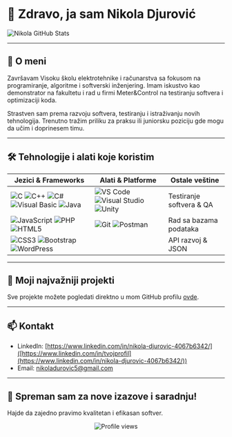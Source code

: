 # 👋 Zdravo, ja sam Nikola Djurović

![Nikola GitHub Stats](https://github-readme-stats.vercel.app/api?username=NikolaDjurovic5&show_icons=true&theme=dark&count_private=true)

---

## 💼 O meni

Završavam Visoku školu elektrotehnike i računarstva sa fokusom na programiranje, algoritme i softverski inženjering. Imam iskustvo kao demonstrator na fakultetu i rad u firmi Meter&Control na testiranju softvera i optimizaciji koda.

Strastven sam prema razvoju softvera, testiranju i istraživanju novih tehnologija. Trenutno tražim priliku za praksu ili juniorsku poziciju gde mogu da učim i doprinesem timu.

---

## 🛠️ Tehnologije i alati koje koristim

| Jezici & Frameworks                               | Alati & Platforme                              | Ostale veštine                     |
|--------------------------------------------------|-----------------------------------------------|-----------------------------------|
| ![C](https://img.shields.io/badge/-C-555?style=flat-square&logo=c&logoColor=white) ![C++](https://img.shields.io/badge/-C++-00599C?style=flat-square&logo=c%2B%2B&logoColor=white) ![C#](https://img.shields.io/badge/-C%23-239120?style=flat-square&logo=c-sharp&logoColor=white) ![Visual Basic](https://img.shields.io/badge/-Visual_Basic-5D2F94?style=flat-square&logo=visual-basic&logoColor=white) ![Java](https://img.shields.io/badge/-Java-007396?style=flat-square&logo=java&logoColor=white) | ![VS Code](https://img.shields.io/badge/-VSCode-007ACC?style=flat-square&logo=visual-studio-code&logoColor=white) ![Visual Studio](https://img.shields.io/badge/-VisualStudio-5C2D91?style=flat-square&logo=visual-studio&logoColor=white) ![Unity](https://img.shields.io/badge/-Unity-000000?style=flat-square&logo=unity&logoColor=white) | Testiranje softvera & QA         |
| ![JavaScript](https://img.shields.io/badge/-JavaScript-F7DF1E?style=flat-square&logo=javascript&logoColor=black) ![PHP](https://img.shields.io/badge/-PHP-777BB4?style=flat-square&logo=php&logoColor=white) ![HTML5](https://img.shields.io/badge/-HTML5-E34F26?style=flat-square&logo=html5&logoColor=white) | ![Git](https://img.shields.io/badge/-Git-F05032?style=flat-square&logo=git&logoColor=white) ![Postman](https://img.shields.io/badge/-Postman-FF6C37?style=flat-square&logo=postman&logoColor=white) | Rad sa bazama podataka          |
| ![CSS3](https://img.shields.io/badge/-CSS3-1572B6?style=flat-square&logo=css3&logoColor=white) ![Bootstrap](https://img.shields.io/badge/-Bootstrap-7952B3?style=flat-square&logo=bootstrap&logoColor=white) ![WordPress](https://img.shields.io/badge/-WordPress-21759B?style=flat-square&logo=wordpress&logoColor=white) |                                               | API razvoj & JSON                |

---

## 📂 Moji najvažniji projekti

Sve projekte možete pogledati direktno u mom GitHub profilu [ovde](https://github.com/NikolaDjurovic5?tab=repositories).

---

## 📫 Kontakt

- LinkedIn: [https://www.linkedin.com/in/nikola-djurovic-4067b6342/]([https://www.linkedin.com/in/tvojprofil](https://www.linkedin.com/in/nikola-djurovic-4067b6342/))  
- Email: [nikoladurovic5@gmail.com](mailto:nikoladurovic5@gmail.com)

---

## 🚀 Spreman sam za nove izazove i saradnju!  
Hajde da zajedno pravimo kvalitetan i efikasan softver.

<p align="center">
  <img src="https://komarev.com/ghpvc/?username=NikolaDjurovic5&color=blue" alt="Profile views" />
</p>
